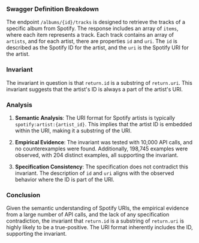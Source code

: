 ### Swagger Definition Breakdown

The endpoint `/albums/{id}/tracks` is designed to retrieve the tracks of a specific album from Spotify. The response includes an array of `items`, where each item represents a track. Each track contains an array of `artists`, and for each artist, there are properties `id` and `uri`. The `id` is described as the Spotify ID for the artist, and the `uri` is the Spotify URI for the artist.

### Invariant

The invariant in question is that `return.id` is a substring of `return.uri`. This invariant suggests that the artist's ID is always a part of the artist's URI.

### Analysis

1. **Semantic Analysis**: The URI format for Spotify artists is typically `spotify:artist:{artist_id}`. This implies that the artist ID is embedded within the URI, making it a substring of the URI.

2. **Empirical Evidence**: The invariant was tested with 10,000 API calls, and no counterexamples were found. Additionally, 198,745 examples were observed, with 204 distinct examples, all supporting the invariant.

3. **Specification Consistency**: The specification does not contradict this invariant. The description of `id` and `uri` aligns with the observed behavior where the ID is part of the URI.

### Conclusion

Given the semantic understanding of Spotify URIs, the empirical evidence from a large number of API calls, and the lack of any specification contradiction, the invariant that `return.id` is a substring of `return.uri` is highly likely to be a true-positive. The URI format inherently includes the ID, supporting the invariant.
